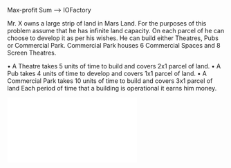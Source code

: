 Max-profit Sum --> IOFactory

Mr. X owns a large strip of land in Mars Land. For the purposes of this problem assume that he has infinite land capacity. On each parcel of he can choose to develop it as per his wishes. He can build either Theatres, Pubs or Commercial Park. Commercial Park houses 6 Commercial Spaces and 8 Screen Theatres.





• A Theatre takes 5 units of time to build and covers 2x1 parcel of land.
• A Pub takes 4 units of time to develop and covers 1x1 parcel of land.
• A Commercial Park takes 10 units of time to build and covers 3x1 parcel of land Each period of time that a building is operational it earns him money.

![source](./statement/Max_Profit_Problem.pdf)
